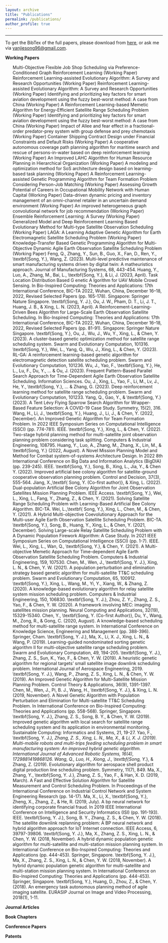 ```yaml
---
layout: archive
title: "Publications"
permalink: /publications/
author_profile: true
---
```


---
To get the BibTex of the full papers, please download from [here](https://github.com/yanjiesong/yanjiesong.github.io/blob/master/files/mybib.bib), or ask me via yanjiesong96@gmail.com.

**Working Papers**
<ol>

Multi-Objective Flexible Job Shop Scheduling via Preference-Conditioned Graph Reinforcement Learning (Working Paper)
Reinforcement Learning-assisted Evolutionary Algorithm: A Survey and Research Opportunities 	(Working Paper)
Reinforcement Learning-assisted Evolutionary Algorithm: A Survey and Research Opportunities (Working Paper)
Identifying and prioritizing key factors for smart aviation development using the fuzzy best-worst method: A case from China (Working Paper)
A Reinforcement Learning-based Memetic Algorithm for Energy-Efficient Satellite Range Scheduling Problem (Working Paper)
Identifying and prioritizing key factors for smart aviation development using the fuzzy best-worst method: A case from China (Working Paper)
Impact of Allee and fear effect in a fractional-order predator-prey system with group defense and prey chemotaxis (Working Paper)
Container Shipping Contract Design under Financial Constraints and Default Risks (Working Paper)
A cooperative autonomous coverage path planning algorithm for maritime search and rescue of persons-in-water based on deep reinforcement learning (Working Paper)
An Improved LAHC Algorithm for Human Resource Planning in Hierarchical Organization (Working Paper)
A modeling and optimization method for SoS architecture design based on learning-based task planning (Working Paper)
A Reinforcement Learning-assisted Genetic Programming Algorithm for Team Formation Problem Considering Person-Job Matching (Working Paper)
Assessing Growth Potential of Careers in Occupational Mobility Network with Human Capital (Working Paper)
Data-driven dynamic pricing and inventory management of an omni-channel retailer in an uncertain demand environment (Working Paper)
An improved heterogeneous graph convolutional network for job recommendation (Working Paper)
Ensemble Reinforcement Learning: A Survey (Working Paper)
Generalized Model and Deep Reinforcement Learning Based Evolutionary Method for Multi-type Satellite Observation Scheduling (Working Paper)
LAGA: A Learning Adaptive Genetic Algorithm for Earth Electromagnetic Satellite Scheduling Problem (Working Paper)
Knowledge-Transfer Based Genetic Programming Algorithm for Multi-Objective Dynamic Agile Earth Observation Satellite Scheduling Problem (Working Paper)
Feng, Q., Zhang, Y., Sun, B., Guo, X., Fan, D., Ren, Y., \textbf{Song, Y.}, Wang, Z. (2023). Multi-level predictive maintenance of smart manufacturing systems driven by digital twin: A matheuristics approach. Journal of Manufacturing Systems, 68, 443-454.
Huang, Y., Luo, A., Zhang, M., Bai, L., \textbf{Song, Y.}, \& Li, J. (2023, April). Task Location Distribution Based G enetic A lgorithm for UAV Mobile Crowd Sensing. In Bio-Inspired Computing: Theories and Applications: 17th International Conference, BIC-TA 2022, Wuhan, China, December 16–18, 2022, Revised Selected Papers (pp. 165-178). Singapore: Springer Nature Singapore.
\textbf{Song, Y. J.}, Ou, J. W., Pham, D. T., Li, J. T., Huang, J. B., \& Xing, L. N. (2023, April). A Reinforcement-Learning-Driven Bees Algorithm for Large-Scale Earth Observation Satellite Scheduling. In Bio-Inspired Computing: Theories and Applications: 17th International Conference, BIC-TA 2022, Wuhan, China, December 16–18, 2022, Revised Selected Papers (pp. 81-91). Singapore: Springer Nature Singapore.
\textbf{Song, Y.}, Ou, J., Wu, J., Wu, Y., Xing, L., \& Chen, Y. (2023). A cluster-based genetic optimization method for satellite range scheduling system. Swarm and Evolutionary Computation, 101316.
\textbf{Song, Y.}, Wei, L., Yang, Q., Wu, J., Xing, L., \& Chen, Y. (2023). RL-GA: A reinforcement learning-based genetic algorithm for electromagnetic detection satellite scheduling problem. Swarm and Evolutionary Computation, 101236.
Wu, J., Yao, F., \textbf{Song, Y.}, He, L., Lu, F., Du, Y., ... \& Ou, J. (2023). Frequent Pattern-Based Parallel Search Approach for Time-Dependent Agile Earth Observation Satellite Scheduling. Information Sciences.
Ou, J., Xing, L., Yao, F., Li, M., Lv, J., He, Y., \textbf{Song, Y.}, ... \& Zhang, G. (2023). Deep reinforcement learning method for satellite range scheduling problem. Swarm and Evolutionary Computation, 101233.
Yang, Q., Gao, Y., \& \textbf{Song, Y.} (2023). A Tent Lévy Flying Sparrow Search Algorithm for Wrapper-Based Feature Selection: A COVID-19 Case Study. Symmetry, 15(2), 316.
Wang, H., Li, J., \textbf{Song, Y.}, Huang, J., Li, J., \& Chen, Y. (2022, December). An Improved Genetic Algorithm for Team Formation Problem. In 2022 IEEE Symposium Series on Computational Intelligence (SSCI) (pp. 774-781). IEEE.
\textbf{Song, Y.}, Xing, L., \& Chen, Y. (2022). Two-stage hybrid planning method for multi-satellite joint observation planning problem considering task splitting. Computers \& Industrial Engineering, 108795.
Huang, Y., Luo, A., Zhang, M., Zhang, X., Lin, M., \& \textbf{Song, Y.} (2022, August). A Novel Mission Planning Model and Method for Combat system-of-systems Architecture Design. In 2022 8th International Conference on Big Data and Information Analytics (BigDIA) (pp. 239-245). IEEE.
\textbf{Song, Y.}, Song, B., Xing, L., Jia, Y., \& Chen Y. (2022). Improved artificial bee colony algorithm for satellite-ground cooperative observation planning problem. Control and Decision, 37(3), 555-564.
Jiang, X.,\textbf{ Song, Y. (Co-first author)}, \& Xing, L. (2022). Dual-population Artificial Bee Colony Algorithm for Joint Observation Satellites Mission Planning Problem. IEEE Access.
\textbf{Song, Y.}, Wei, L., Xing, L., Fang, Y., Zhang, Z., \& Chen, Y. (2021). Solving Satellite Range Scheduling Problem with Learning-Based Artificial Bee Colony Algorithm. BIC-TA.
Wei, L.,\textbf{ Song, Y.}, Xing, L., Chen, M., \& Chen, Y. (2021). A Hybrid Multi-objective Coevolutionary Approach for the Multi-user Agile Earth Observation Satellite Scheduling Problem. BIC-TA.
\textbf{Song, Y.}, Song, B., Huang, Y., Xing, L., \& Chen, Y. (2021, December). Solving Large-scale Relay Satellite Scheduling Problem with A Dynamic Population Firework Algorithm: A Case Study. In 2021 IEEE Symposium Series on Computational Intelligence (SSCI) (pp. 1-7). IEEE.
Wei, L., Xing, L., Wan, Q., \textbf{Song, Y.}, \& Chen, Y. (2021). A Multi-objective Memetic Approach for Time-dependent Agile Earth Observation Satellite Scheduling Problem. Computers \& Industrial Engineering, 159, 107530.
Chen, M., Wen, J., \textbf{Song, Y. J.}, Xing, L. N., \& Chen, Y. W. (2021). A population perturbation and elimination strategy based genetic algorithm for multi-satellite TT\&C scheduling problem. Swarm and Evolutionary Computation, 65, 100912.
\textbf{Song, Y.}, Xing, L., Wang, M., Yi, Y., Xiang, W., \& Zhang, Z. (2020). A knowledge-based evolutionary algorithm for relay satellite system mission scheduling problem. Computers \& Industrial Engineering, 150, 106830.
\textbf{Song, Y. J.}, Zhou, Z. Y., Zhang, Z. S., Yao, F., \& Chen, Y. W. (2020). A framework involving MEC: imaging satellites mission planning. Neural Computing and Applications, 32(19), 15329-15340.
Chen, Y., \textbf{Song, Y. (Co-first Author)}, Du, Y., Wang, M., Zong, R., \& Gong, C. (2020, August). A knowledge-based scheduling method for multi-satellite range system. In International Conference on Knowledge Science, Engineering and Management (pp. 388-396). Springer, Cham.
\textbf{Song, Y. J.}, Ma, X., Li, X. J., Xing, L. N., \& Wang, P. (2019). Learning-guided nondominated sorting genetic algorithm II for multi-objective satellite range scheduling problem. Swarm and Evolutionary Computation, 49, 194-205. 
\textbf{Song, Y. J.}, Zhang, Z. S., Sun, K., Yao, F., \& Chen, Y. W. (2019). A heuristic genetic algorithm for regional targets’ small satellite image downlink scheduling problem. International Journal of Aerospace Engineering, 2019.
\textbf{Song, Y. J.}, Wang, P., Zhang, Z. S., Xing, L. N., \& Chen, Y. W. (2019). An Improved Genetic Algorithm for Multi-Satellite Mission Planning Problem. Control Theory \& Applications, 36(9), 1391-1397.
Chen, M., Wen, J., Pi, B. J., Wang, H., \textbf{Song, Y. J.}, \& Xing, L. N. (2019, November). A Novel Genetic Algorithm with Population Perturbation and Elimination for Multi-satellite TT\&C Scheduling Problem. In International Conference on Bio-Inspired Computing: Theories and Applications (pp. 558-568). Springer, Singapore.
\textbf{Song, Y. J.}, Zhang, Z. S., Song, B. Y., \& Chen, Y. W. (2019). Improved genetic algorithm with local search for satellite range scheduling system and its application in environmental monitoring. Sustainable Computing: Informatics and Systems, 21, 19-27.
Yao, F., \textbf{Song, Y. J.*}, Zhang, Z. S., Xing, L. N., Ma, X., \& Li, X. J. (2019). Multi-mobile robots and multi-trips feeding scheduling problem in smart manufacturing system: An improved hybrid genetic algorithm. International Journal of Advanced Robotic Systems, 16(4), 1729881419868126.
Wang, Q., Luo, H., Xiong, J., \textbf{Song, Y.*}, \& Zhang, Z. (2019). Evolutionary algorithm for aerospace shell product digital production line scheduling problem. Symmetry, 11(7), 849.
Ma, X., Zhang, Y., \textbf{Song, Y. J.}, Zhang, Z. S., Yao, F., \& Han, X. D. (2019, March). A Fast and Effective Solution Algorithm for Satellite Measurement and Control Scheduling Problem. In Proceedings of the International Conference on Industrial Control Network and System Engineering Research (pp. 14-17).
Ma, X., Li, X., \textbf{Song, Y.}, Zheng, X., Zhang, Z., \& He, R. (2019, July). A bp neural network for identifying corporate financial fraud. In 2019 IEEE International Conference on Intelligence and Security Informatics (ISI) (pp. 191-193). IEEE.
\textbf{Song, Y. J.}, Song, B. Y., Zhang, Z. S., \& Chen, Y. W. (2018). The satellite downlink replanning problem: A BP neural network and hybrid algorithm approach for IoT Internet connection. IEEE Access, 6, 39797-39806.
\textbf{Song, Y. J.}, Ma, X., Zhang, Z. S., Xing, L. N., \& Chen, Y. W. (2018, November). A hybrid dynamic population genetic algorithm for multi-satellite and multi-station mission planning system. In International Conference on Bio-Inspired Computing: Theories and Applications (pp. 444-453). Springer, Singapore.
\textbf{Song, Y. J.}, Ma, X., Zhang, Z. S., Xing, L. N., \& Chen, Y. W. (2018, November). A hybrid dynamic population genetic algorithm for multi-satellite and multi-station mission planning system. In International Conference on Bio-Inspired Computing: Theories and Applications (pp. 444-453). Springer, Singapore.
\textbf{Song, Y.}, Huang, D., Zhou, Z., \& Chen, Y. (2018). An emergency task autonomous planning method of agile imaging satellite. EURASIP Journal on Image and Video Processing, 2018(1), 1-11.

</ol>

**Journal Articles**
<ol>

</ol>


**Book Chapters**
<ol>

</ol>

**Conference Papers**
<ol>
  
</ol>

**Patents**

<ol>
  
</ol>


</ol>

